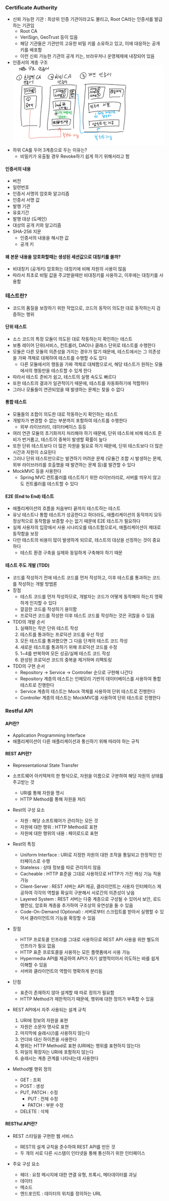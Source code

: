### Certificate Authority
- 신뢰 가능한 기관 : 최상위 인증 기관이라고도 불리고, Root CA라는 인증서를 발급하는 기관임
  - Root CA
  - VeriSign, GeoTrust 등이 있음
  - 해당 기관들은 기관만의 고유한 비밀 키를 소유하고 있고, 이에 대응하는 공개 키를 배포함
  - 이런 신뢰 가능한 기관의 공개 키는, 브라우저나 운영체제에 내장되어 있음
- 인증서의 계층 구조
  ![](../../image/48.png)
- 하위 CA를 두어 3계층으로 두는 이유는?
  - 비밀키가 유출될 경우 Revoke하기 쉽게 하기 위해서라고 함

#### 인증서의 내용
- 버전
- 일련번호
- 인증서 서명의 암호화 알고리즘
- 인증서 서명 값
- 발행 기관
- 유효기간
- 발행 대상 (도메인)
- 대상의 공개 키와 알고리즘
- SHA-256 지문
  - 인증서의 내용을 해시한 값
  - 공개 키

#### 왜 본문 내용을 암호화할때는 생성된 세션값으로 대칭키를 쓸까?
- 비대칭키 (공개키) 암호화는 대칭키에 비해 자원의 사용이 많음
- 따라서 최초로 비밀 값을 주고받을때만 비대칭키를 사용하고, 이후에는 대칭키를 사용함


### 테스트란?
- 코드의 품질을 보장하기 위한 작업으로, 코드의 동작이 의도한 대로 동작하는지 검증하는 행위

#### 단위 테스트
- 소스 코드의 특정 모듈이 의도된 대로 작동하는지 확인하는 테스트
- 보통 레이어 단위(서비스, 컨트롤러, DAO)나 클래스 단위로 테스트를 수행한다
- 모듈은 다른 모듈의 의존성을 가지는 경우가 많기 때문에, 테스트에서는 그 의존성을 가짜 객체로 대체하여 테스트를 수행할 수도 있다
  - 다른 모듈에서의 행동을 가짜 객체로 대체함으로서, 해당 테스트가 원하는 모듈에서의 행동만을 테스트할 수 있게 한다
- 따라서 테스트 준비가 쉽고, 테스트의 실행 속도도 빠르다
- 또한 테스트의 결과가 일관적이기 때문에, 테스트를 자동화하기에 적합하다
- 그러나 모듈들이 연관되었을 때 발생하는 문제는 찾을 수 없다

#### 통합 테스트
- 모듈들의 조합이 의도한 대로 작동하는지 확인하는 테스트
- 개발자가 변경할 수 없는 부분까지 포함하여 테스트를 수행한다
  - 외부 라이브러리, 데이터베이스 등등
- 여러 연관 모듈의 초기화까지 처리해야 하기 때문에, 단위 테스트에 비해 테스트 준비가 번거롭고, 테스트이 중복이 발생할 확률이 높다
- 또한 단위 테스트보다 더 많은 자원을 필요로 하기 때문에, 단위 테스트보다 더 많은 시간과 자원이 소요된다
- 그러나 단위 테스트만으로는 발견하기 어려운 문제 (모듈간 조합 시 발생하는 문제, 외부 라이브러리를 호출했을 때 발견하는 문제 등)를 발견할 수 있다
- MockMVC 등을 사용한다
    - Spring MVC 컨트롤러를 테스트하기 위한 라이브러리로, 서버를 띄우지 않고도 컨트롤러를 테스트할 수 있다

#### E2E (End to End) 테스트

- 애플리케이션의 흐름을 처음부터 끝까지 테스트하는 테스트
- 유닛 테스트나 통합 테스트가 성공한다고 하더라도, 애플리케이션의 동작까지 모두 정상적으로 동작함을 보증할 수는 없기 때문에 E2E 테스트가 필요하다
- 실제 사용자의 입장에서 사용 시나리오를 테스트함으로서, 애플리케이션이 제대로 동작함을 보장
- 다만 테스트의 비용이 많이 발생하게 되므로, 테스트의 대상을 선정하는 것이 중요하다
  - 테스트 환경 구축을 실제와 동일하게 구축해야 하기 때문

#### 테스트 주도 개발 (TDD)
- 코드를 작성하기 전에 테스트 코드를 먼저 작성하고, 이후 테스트를 통과하는 코드를 작성하는 개발 방법론
- 장점
  - 테스트 코드를 먼저 작성하므로, 개발자는 코드가 어떻게 동작해야 하는지 명확하게 인지할 수 있다
  - 깔끔한 코드를 작성하기 용이함
  - 프로덕션 코드를 작성한 이후 테스트 코드를 작성하는 것은 귀찮을 수 있음
- TDD의 개발 순서
  1. 실패하는 작은 단위 테스트 작성
  2. 테스트를 통과하는 프로덕션 코드를 우선 작성
  3. 모든 테스트를 통과했으면 그 다음 단계의 테스트 코드 작성
  4. 새로운 테스트를 통과하기 위해 프로덕션 코드를 수정
  5. 1~4를 반복하여 모든 성공/실패 테스트 코드 작성
  6. 완성된 프로덕션 코드의 중복을 제거하며 리팩토링
- TDD의 구현 순서
  - Repository -> Service -> Controller 순으로 구현해 나간다
  - Repository 계층의 테스트는 인메모리 기반의 데이터베이스를 사용하여 통합 테스트로 진행한다
  - Service 계층의 테스트는 Mock 객체를 사용하여 단위 테스트로 진행한다
  - Controller 계층의 테스트는 MockMVC를 사용하여 단위 테스트로 진행한다

### Restful API

####  API란?
- Application Programming Interface
- 애플리케이션이 다른 애플리케이션과 통신하기 위해 따라야 하는 규칙


#### REST API란?
- Representational State Transfer
- 소프트웨어 아키텍쳐의 한 형식으로, 자원을 이름으로 구분하여 해당 자원의 상태를 주고받는 것

  - URI를 통해 자원을 명시
  - HTTP Method를 통해 자원을 처리

- Rest의 구성 요소
  - 자원 : 해당 소프트웨어가 관리하는 모든 것
  - 자원에 대한 행위 : HTTP Method로 표현
  - 자원에 대한 행위의 내용 : 페이로드로 표현
- Rest의 특징
  - Uniform Interface : URI로 지정한 자원의 대한 조작을 통일되고 한정적인 인터페이스로 수행
  - Stateless : 상태 정보를 따로 관리하지 않음
  - Cacheable : HTTP 표준을 그대로 사용하므로 HTTP가 가진 캐싱 기능 적용 가능
  - Client-Server : REST 서버는 API 제공, 클라이언트는 사용자 인터페이스 제공하여 각각의 역할을 확실히 구분해서 서로간의 의존성이 낮음
  - Layered System : REST 서버는 다중 계층으로 구성될 수 있어서 보안, 로드 밸런싱, 암호화 계층을 추가하여 구조상의 유연성을 둘 수 있음
  - Code-On-Demand (Optional) : 서버로부터 스크립트를 받아서 실행할 수 있어서 클라이언트의 기능을 확장할 수 있음
- 장점
  - HTTP 프로토콜 인프라를 그대로 사용하므로 REST API 사용을 위한 별도의 인프라가 필요 없음
  - HTTP 표준 프로토콜을 사용하는 모든 플랫폼에서 사용 가능
  - Hypermedia API를 제공하여 API가 자기 설명적이어서 의도하는 바를 쉽게 이해할 수 있음
  - 서버와 클라이언트의 역할이 명확하게 분리됨
- 단점
  - 표준이 존재하지 않아 설계할 때 따로 정의가 필요함
  - HTTP Method가 제한적이기 때문에, 행위에 대한 정의가 부족할 수 있음

- REST API에서 자주 사용되는 설계 규칙
  1. URI에 정보의 자원을 표현
    - 자원은 소문자 명사로 표현
  2. 마지막에 슬래시(/)를 사용하지 않는다
  3. 언더바 대신 하이픈을 사용한다
  4. 행위는 HTTP Method로 표현 (URI에는 행위를 표현하지 않는다)
  5. 파일의 확장자는 URI에 포함하지 않는다
  6. 슬래시는 계층 관계를 나타내는데 사용한다
- Method별 행위 정의
  - GET : 조회
  - POST : 생성
  - PUT, PATCH : 수정
    - PUT : 전체 수정
    - PATCH : 부분 수정
  - DELETE : 삭제

#### RESTful API란?
- REST 스타일을 구현한 웹 서비스
  - REST의 설계 규칙을 준수하여 REST API를 만든 것
  - 두 개의 서로 다른 시스템이 인터넷을 통해 통신하기 위한 인터페이스

- 주요 구성 요소
  - 헤더 : 요청 메시지에 대한 연결 유형, 프록시, 메타데이터를 과닐
  - 데이터
  - 메소드
  - 엔드포인트 : 데이터의 위치를 정의하는 URL